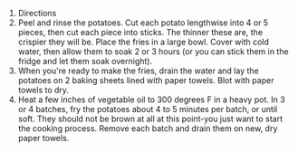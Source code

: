 1. Directions
1. Peel and rinse the potatoes. Cut each potato lengthwise into 4 or 5 pieces, then cut each piece into sticks. The thinner these are, the crispier they will be. Place the fries in a large bowl. Cover with cold water, then allow them to soak 2 or 3 hours (or you can stick them in the fridge and let them soak overnight). 
1. When you're ready to make the fries, drain the water and lay the potatoes on 2 baking sheets lined with paper towels. Blot with paper towels to dry. 
1. Heat a few inches of vegetable oil to 300 degrees F in a heavy pot. In 3 or 4 batches, fry the potatoes about 4 to 5 minutes per batch, or until soft. They should not be brown at all at this point-you just want to start the cooking process. Remove each batch and drain them on new, dry paper towels. 